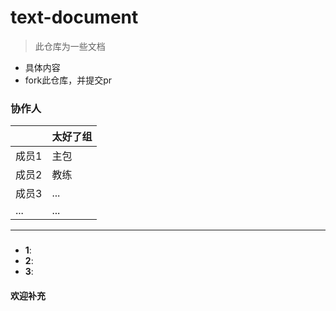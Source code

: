 # text-document
>  此仓库为一些文档
* 具体内容
* fork此仓库，并提交pr
### 协作人

||**太好了组**|
|---|---|
|成员1|主包|
|成员2|教练|
|成员3|...|
|...|...|
---

### 

- **1**: 
- **2**: 
- **3**: 
#### 欢迎补充
